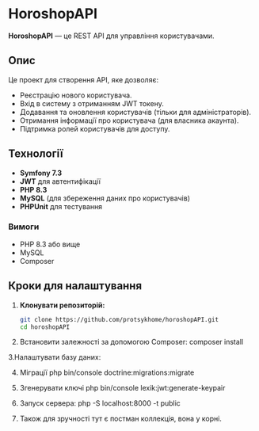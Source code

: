 # HoroshopAPI

**HoroshopAPI** — це REST API для управління користувачами.
## Опис

Це проект для створення API, яке дозволяє:

- Реєстрацію нового користувача.
- Вхід в систему з отриманням JWT токену.
- Додавання та оновлення користувачів (тільки для адміністраторів).
- Отримання інформації про користувача (для власника акаунта).
- Підтримка ролей користувачів для доступу.

## Технології

- **Symfony 7.3**
- **JWT** для автентифікації
- **PHP 8.3**
- **MySQL** (для збереження даних про користувачів)
- **PHPUnit** для тестування

### Вимоги

- PHP 8.3 або вище
- MySQL
- Composer

## Кроки для налаштування

1. **Клонувати репозиторій:**

   ```bash
   git clone https://github.com/protsykhome/horoshopAPI.git
   cd horoshopAPI


2. Встановити залежності за допомогою Composer:
composer install

3.Налаштувати базу даних:


4. Міграції
php bin/console doctrine:migrations:migrate

5. Згенерувати ключі
 php bin/console lexik:jwt:generate-keypair


6. Запуск сервера:
php -S localhost:8000 -t public


7. Також для зручності тут є постман коллекція, вона у корні.
